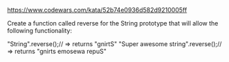 https://www.codewars.com/kata/52b74e0936d582d9210005ff


Create a function called reverse for the String prototype that will allow the following functionality:

"String".reverse();// => returns "gnirtS"
"Super awesome string".reverse();// => returns "gnirts emosewa repuS"